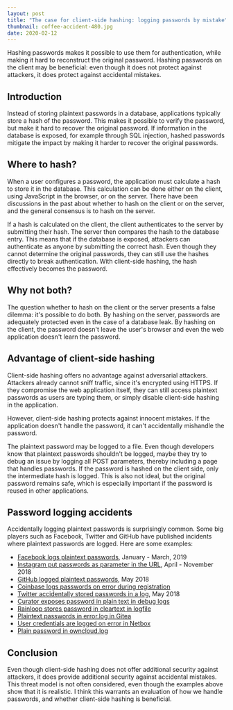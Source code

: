 ```yaml
---
layout: post
title: "The case for client-side hashing: logging passwords by mistake"
thumbnail: coffee-accident-480.jpg
date: 2020-02-12
---
```


Hashing passwords makes it possible to use them for authentication, while making it hard to reconstruct the original password. Hashing passwords on the client may be beneficial: even though it does not protect against attackers, it does protect against accidental mistakes.

## Introduction

Instead of storing plaintext passwords in a database, applications typically store a hash of the password. This makes it possible to verify the password, but make it hard to recover the original password. If information in the database is exposed, for example through SQL injection, hashed passwords mitigate the impact by making it harder to recover the original passwords.

## Where to hash?

When a user configures a password, the application must calculate a hash to store it in the database. This calculation can be done either on the client, using JavaScript in the browser, or on the server. There have been discussions in the past about whether to hash on the client or on the server, and the general consensus is to hash on the server.

If a hash is calculated on the client, the client authenticates to the server by submitting their hash. The server then compares the hash to the database entry. This means that if the database is exposed, attackers can authenticate as anyone by submitting the correct hash. Even though they cannot determine the original passwords, they can still use the hashes directly to break authentication. With client-side hashing, the hash effectively becomes the password.

## Why not both?

The question whether to hash on the client or the server presents a false dilemma: it's possible to do both. By hashing on the server, passwords are adequately protected even in the case of a database leak. By hashing on the client, the password doesn't leave the user's browser and even the web application doesn't learn the password. 

## Advantage of client-side hashing

Client-side hashing offers no advantage against adversarial attackers. Attackers already cannot sniff traffic, since it's encrypted using HTTPS. If they compromise the web application itself, they can still access plaintext passwords as users are typing them, or simply disable client-side hashing in the application.

However, client-side hashing protects against innocent mistakes. If the application doesn't handle the password, it can't accidentally mishandle the password.

The plaintext password may be logged to a file. Even though developers know that plaintext passwords shouldn't be logged, maybe they try to debug an issue by logging all POST parameters, thereby including a page that handles passwords. If the password is hashed on the client side, only the intermediate hash is logged. This is also not ideal, but the original password remains safe, which is especially important if the password is reused in other applications.

## Password logging accidents

Accidentally logging plaintext passwords is surprisingly common. Some big players such as Facebook, Twitter and GitHub have published incidents where plaintext passwords are logged. Here are some examples:

* [Facebook logs plaintext passwords](https://newsroom.fb.com/news/2019/03/keeping-passwords-secure/), January - March, 2019
* [Instagram put passwords as parameter in the URL](https://nakedsecurity.sophos.com/2018/11/20/instagram-accidentally-reveals-plaintext-passwords-in-urls/), April - November 2018
* [GitHub logged plaintext passwords](https://www.zdnet.com/article/github-says-bug-exposed-account-passwords/), May 2018
* [Coinbase logs passwords on error during registration](https://cointelegraph.com/news/coinbase-accidentally-saves-unencrypted-passwords-of-3-420-customers)
* [Twitter accidentally stored passwords in a log](https://blog.twitter.com/en_us/topics/company/2018/keeping-your-account-secure.html), May 2018
* [Curator exposes password in plain text in debug logs](https://github.com/elastic/curator/issues/1336)
* [Rainloop stores password in cleartext in logfile](https://github.com/RainLoop/rainloop-webmail/issues/1872)
* [Plaintext passwords in error.log in Gitea](https://github.com/go-gitea/gitea/issues/3055)
* [User credentials are logged on error in Netbox](https://github.com/netbox-community/netbox/issues/2880)
* [Plain password in owncloud.log](https://github.com/owncloud/core/issues/25895)

## Conclusion

Even though client-side hashing does not offer additional security against attackers, it does provide additional security against accidental mistakes. This threat model is not often considered, even though the examples above show that it is realistic. I think this warrants an evaluation of how we handle passwords, and whether client-side hashing is beneficial.